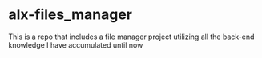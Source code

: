 # alx-files_manager
This is a repo that includes a file manager project utilizing all the back-end knowledge I have accumulated until now

